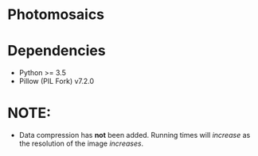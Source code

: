 # Photomosaics
# Dependencies
* Python >= 3.5
* Pillow (PIL Fork) v7.2.0

# NOTE:
- Data compression has **not** been added. Running times will _increase_ as the resolution of the image _increases_.
